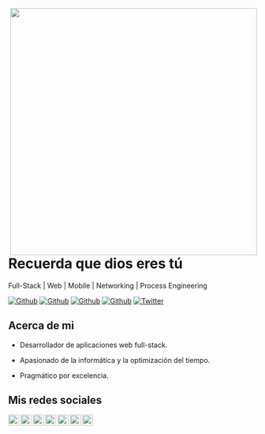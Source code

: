 <img align="right" width="500" height="500" src="https://github.com/DamianRincon/DamianRincon/blob/master/img/home-banner-bg.png">


# Recuerda que dios eres tú

Full-Stack | Web | Mobile | Networking | Process Engineering

[![Github](https://img.shields.io/github/followers/CrvcMaestro1?style=social)](https://github.com/CrvcMaestro1)
[![Github](https://img.shields.io/github/last-commit/CrvcMaestro1/CrvcMaestro1)](https://github.com/CrvcMaestro1/CrvcMaestro1)
[![Github](https://img.shields.io/github/stars/CrvcMaestro1/CrvcMaestro1?style=social)](https://github.com/CrvcMaestro1/CrvcMaestro1)
[![Github](https://img.shields.io/github/watchers/CrvcMaestro1/CrvcMaestro1?style=social)](https://github.com/CrvcMaestro1/CrvcMaestro1)
[![Twitter](https://img.shields.io/twitter/url?style=social&url=https%3A%2F%2Ftwitter.com%2FCrvcmaestro1)](https://twitter.com/Crvcmaestro1)


## Acerca de mi

- Desarrollador de aplicaciones web full-stack.

- Apasionado de la informática y la optimización del tiempo.

- Pragmático por excelencia.


## Mis redes sociales

<a href="https://twitter.com/Crvcmaestro1">
  <img align="left" alt="Twitter" width="22px" src="https://img.icons8.com/fluent/48/000000/twitter.png"/>
</a>
<a href="https://www.linkedin.com/in/crvc1998/">
  <img align="left" alt="Linkedin" width="22px" src="https://cdn.jsdelivr.net/npm/simple-icons@v3/icons/linkedin.svg" />
</a>
<a href="https://github.com/CrvcMaestro1/">
  <img align="left" alt="Github" width="22px" src="https://img.icons8.com/fluent/48/000000/github.png"/>
</a>
<a href="https://t.me/cverac2">
  <img align="left" alt="Telegram" width="22px" src="https://img.icons8.com/fluent/48/000000/telegram-app.png"/>
</a>
<a href="https://www.instagram.com/rafacvc1998/">
  <img align="left" alt="Instagram" width="22px" src="https://img.icons8.com/nolan/64/instagram-new.png"/>
</a>
<a href="mailto:Crvc1998@gmail.com">
  <img align="left" alt="Gmail" width="22px" src="https://img.icons8.com/fluent/48/000000/gmail.png"/>
</a>
<a href="https://www.facebook.com/raphababyrage">
  <img align="left" alt="Facebook" width="22px" src="https://img.icons8.com/android/24/000000/facebook.png"/>
</a>
